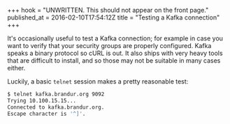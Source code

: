 +++
hook = "UNWRITTEN. This should not appear on the front page."
published_at = 2016-02-10T17:54:12Z
title = "Testing a Kafka connection"
+++

It's occasionally useful to test a Kafka connection; for example in case you
want to verify that your security groups are properly configured. Kafka speaks
a binary protocol so cURL is out. It also ships with very heavy tools that are
difficult to install, and so those may not be suitable in many cases either.

Luckily, a basic `telnet` session makes a pretty reasonable test:

``` sh
$ telnet kafka.brandur.org 9092
Trying 10.100.15.15...
Connected to kafka.brandur.org.
Escape character is '^]'.
```
